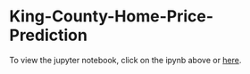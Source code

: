 # King-County-Home-Price-Prediction

To view the jupyter notebook, click on the ipynb above or [here](!https://github.com/jakobmpalmer/King-County-Home-Price-Prediction/blob/main/king-county-home-predictions.ipynb).
